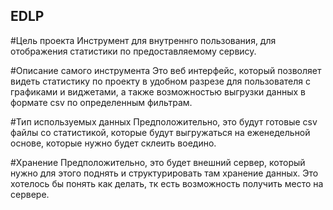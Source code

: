 ## EDLP

#Цель проекта
Инструмент для внутреннго пользования, для отображения статистики по предоставляемому сервису.

#Описание самого инструмента 
Это веб интерфейс, который позволяет видеть статистику по проекту в удобном разрезе для пользователя с графиками и виджетами, а также возможностью выгрузки данных в формате csv по определенным фильтрам.

#Тип используемых данных
Предположительно, это будут готовые csv файлы со статистикой, которые будут выгружаться на еженедельной основе, которые нужно будет склеить воедино.

#Хранение
Предположительно, это будет внешний сервер, который нужно для этого поднять и структурировать там хранение данных. Это хотелось бы понять как делать, тк есть возможность получить место на сервере.
